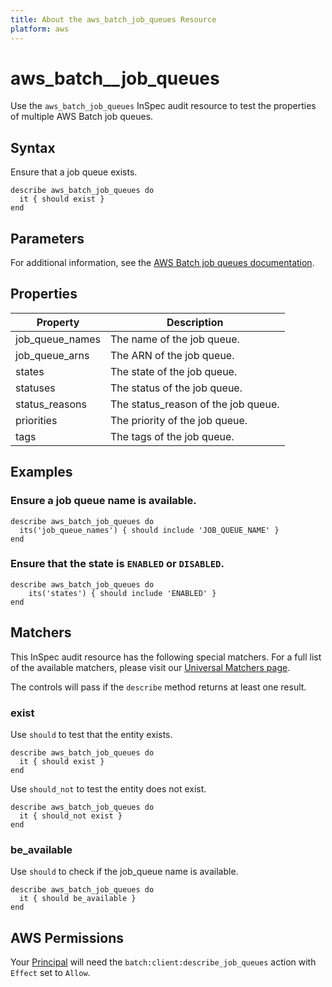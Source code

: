 ```yaml
---
title: About the aws_batch_job_queues Resource
platform: aws
---
```


# aws\_batch_\_job\_queues

Use the `aws_batch_job_queues` InSpec audit resource to test the properties of multiple AWS Batch job queues.

## Syntax

Ensure that a job queue exists.

    describe aws_batch_job_queues do
      it { should exist }
    end

## Parameters

For additional information, see the [AWS Batch job queues documentation](https://docs.aws.amazon.com/AWSCloudFormation/latest/UserGuide/aws-resource-batch-jobqueue.html).

## Properties

| Property | Description|
| --- | --- |
| job_queue_names | The name of the job queue. |
| job_queue_arns | The ARN of the job queue. |
| states | The state of the job queue. |
| statuses | The status of the job queue. |
| status_reasons | The status_reason of the job queue. |
| priorities | The priority of the job queue. |
| tags | The tags of the job queue. |

## Examples

### Ensure a job queue name is available.

    describe aws_batch_job_queues do
      its('job_queue_names') { should include 'JOB_QUEUE_NAME' }
    end

### Ensure that the state is `ENABLED` or `DISABLED`.

    describe aws_batch_job_queues do
        its('states') { should include 'ENABLED' }
    end

## Matchers

This InSpec audit resource has the following special matchers. For a full list of the available matchers, please visit our [Universal Matchers page](https://www.inspec.io/docs/reference/matchers/).

The controls will pass if the `describe` method returns at least one result.

### exist

Use `should` to test that the entity exists.

    describe aws_batch_job_queues do
      it { should exist }
    end

Use `should_not` to test the entity does not exist.

    describe aws_batch_job_queues do
      it { should_not exist }
    end

### be_available

Use `should` to check if the job_queue name is available.

    describe aws_batch_job_queues do
      it { should be_available }
    end

## AWS Permissions

Your [Principal](https://docs.aws.amazon.com/IAM/latest/UserGuide/intro-structure.html#intro-structure-principal) will need the `batch:client:describe_job_queues` action with `Effect` set to `Allow`.